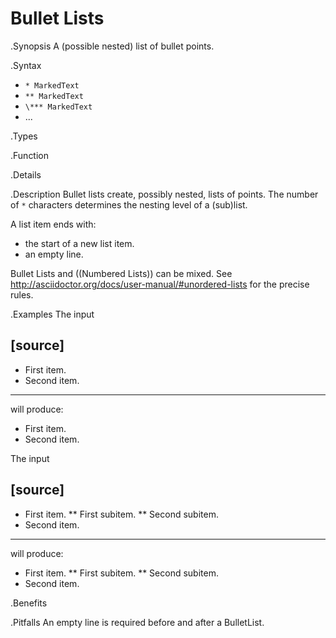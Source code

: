 # Bullet Lists

.Synopsis
A (possible nested) list of bullet points.

.Syntax
*  `* MarkedText`
*  `** MarkedText`
*  `\*** MarkedText`
*  ...

.Types

.Function

.Details

.Description
Bullet lists create, possibly nested, lists of points.
The number of `*` characters determines the nesting level of a (sub)list.

A list item ends with:

*  the start of a new list item.
*  an empty line.

Bullet Lists and ((Numbered Lists)) can be mixed.
See http://asciidoctor.org/docs/user-manual/#unordered-lists for the precise rules.

.Examples
The input

[source]
----
* First item.
* Second item.
----

will produce:

*  First item.
*  Second item.


The input

[source]
----
* First item.
  ** First subitem.
  ** Second subitem.
* Second item.
----

will produce:

*  First item.
   **  First subitem.
   **  Second subitem.
*  Second item.

.Benefits

.Pitfalls
An empty line is required before and after a BulletList.


